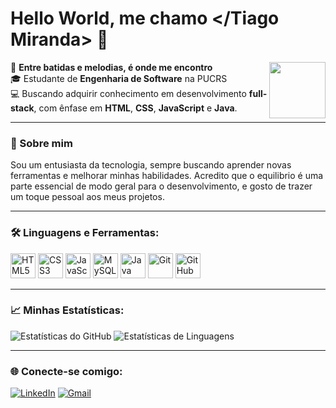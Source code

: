 # Hello World, me chamo </Tiago Miranda> 👋

<img align="right" src="https://i.pinimg.com/736x/57/6d/2b/576d2b7bb3f01c28b319426c4fc91d3d.jpg" width="90px"> 

🎵 **Entre batidas e melodias, é onde me encontro**   
🎓 Estudante de **Engenharia de Software** na PUCRS  
💻 Buscando adquirir conhecimento em desenvolvimento **full-stack**, com ênfase em **HTML**, **CSS**, **JavaScript** e **Java**.

---

### 🚀 Sobre mim
Sou um entusiasta da tecnologia, sempre buscando aprender novas ferramentas e melhorar minhas habilidades. Acredito que o equilibrio é uma parte essencial de modo geral para o desenvolvimento, e gosto de trazer um toque pessoal aos meus projetos.

---

### 🛠 Linguagens e Ferramentas:

<p align="left">
  <img src="https://cdn.jsdelivr.net/gh/devicons/devicon/icons/html5/html5-original.svg" alt="HTML5" width="40" height="40"/>
  <img src="https://cdn.jsdelivr.net/gh/devicons/devicon/icons/css3/css3-original.svg" alt="CSS3" width="40" height="40"/>
  <img src="https://cdn.jsdelivr.net/gh/devicons/devicon/icons/javascript/javascript-original.svg" alt="JavaScript" width="40" height="40"/>
  <img src="https://cdn.jsdelivr.net/gh/devicons/devicon/icons/mysql/mysql-original.svg" alt="MySQL" width="40" height="40"/>
  <img src="https://cdn.jsdelivr.net/gh/devicons/devicon/icons/java/java-original.svg" alt="Java" width="40" height="40"/>
  <img src="https://cdn.jsdelivr.net/gh/devicons/devicon/icons/git/git-original.svg" alt="Git" width="40" height="40"/>
  <img src="https://img.icons8.com/nolan/64/github.png" alt="GitHub Desktop" width="40" /></p>
  

---

### 📈 Minhas Estatísticas:
![Estatísticas do GitHub](https://github-readme-stats.vercel.app/api?username=TIAG0MIRANDA&show_icons=true&theme=blue)
![Estatísticas de Linguagens](https://github-readme-stats.vercel.app/api/top-langs/?username=TIAG0MIRANDA&layout=compact&langs_count=7&theme=blue)

---

 ### 🌐 Conecte-se comigo:
[![LinkedIn](https://img.shields.io/badge/LinkedIn-0A66C2?style=for-the-badge&logo=linkedin&logoColor=white)](https://www.linkedin.com/in/miranda-tiago/)
[![Gmail](https://img.shields.io/badge/Gmail-D14836?style=for-the-badge&logo=gmail&logoColor=white)](mailto:tminazak0249@gmail.com)

